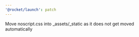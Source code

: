 ```yaml
---
'@rocket/launch': patch
---
```


Move noscript.css into \_assets/\_static as it does not get moved automatically
